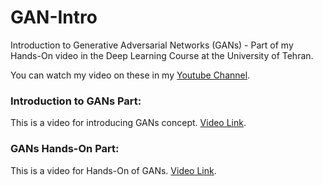 # GAN-Intro
Introduction to Generative Adversarial Networks (GANs) - Part of my Hands-On video in the Deep Learning Course at the University of Tehran.


You can watch my video on these in my [Youtube Channel](https://www.youtube.com/channel/UCtTyWx56HH1ZTKio1dAevKA).


### Introduction to GANs Part:
This is a video for introducing GANs concept. [Video Link](https://www.youtube.com/watch?v=a62JpkM0kSQ&t=27s).


###  GANs Hands-On Part:
This is a video for Hands-On of GANs. [Video Link](https://www.youtube.com/watch?v=olYUe2FAHSE).

